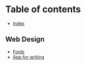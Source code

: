 # Table of contents

* [Index](README.md)

## Web Design

* [Fonts](fonts-1/fonts.md)
* [App for writing](fonts-1/untitled.md)

